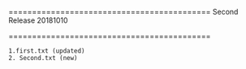 ===========================================
              Second Release 20181010

===========================================

    1.first.txt (updated)
    2. Second.txt (new)

